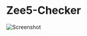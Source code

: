 # Zee5-Checker

![Screenshot](https://user-images.githubusercontent.com/72512623/213348562-9e277219-5b11-471d-8a93-4ee36cab6f3d.jpg)
